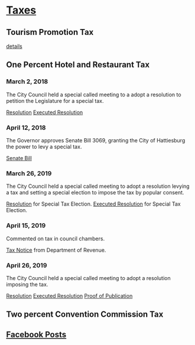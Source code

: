 # [Taxes](#taxes)

## Tourism Promotion Tax

[details](#taxes/pages/taxes/tourism-tax)


## One Percent Hotel and Restaurant Tax

### March 2, 2018

The City Council held a special called meeting to a adopt a 
resolution to petition the Legislature for a special tax.

[Resolution](https://hattiesburg.legistar.com/View.ashx?M=F&ID=5843712&GUID=630ABBDD-F682-45DC-AC3B-51C4305785B7)
[Executed Resolution](https://hattiesburg.legistar.com/View.ashx?M=F&ID=5844398&GUID=1E3B176C-27A3-4563-AB84-A60F9F4554A6)


### April 12, 2018

The Governor approves Senate Bill 3069, granting the City of 
Hattiesburg the power to levy a special tax.

[Senate Bill](http://billstatus.ls.state.ms.us/documents/2018/pdf/SB/3000-3099/SB3069SG.pdf)


### March 26, 2019

The City Council held a special called meeting to adopt a resolution 
levying a tax and setting a special election to impose the tax by 
popular consent.

[Resolution](https://hattiesburg.legistar.com/View.ashx?M=F&ID=7119281&GUID=95C5F741-C875-4293-9148-7832E1A5CEC6) for Special Tax Election.
[Executed Resolution](https://hattiesburg.legistar.com/View.ashx?M=F&ID=7168654&GUID=6C3C47D3-2B65-413F-8835-AA4F3B4E4EC8) for Special Tax Election.

### April 15, 2019

Commented on tax in council chambers.


[Tax Notice](https://www.dor.ms.gov/Notices/72-19-04%20Hattiesburg%20Tourism%20Tax.pdf?fbclid=IwAR1AMsIp8zvqntUfqA2Vj1KSNLkWW-srj2a0brz60OM1tluWXU38pDcQnZg) from Department of Revenue.

### April 26, 2019

The City Council held a special called meeting to adopt a resolution 
imposing the tax.

[Resolution](https://hattiesburg.legistar.com/View.ashx?M=F&ID=7187245&GUID=8D243B2A-662A-4E3B-9334-819074D4D40C)
[Executed Resolution](https://hattiesburg.legistar.com/View.ashx?M=F&ID=7190176&GUID=9A9A081A-2AC2-492F-9975-24933533AA21)
[Proof of Publication](https://hattiesburg.legistar.com/View.ashx?M=F&ID=7187246&GUID=614FFD9F-710E-4245-92FA-2BF2DA0CBDA9)


## Two percent Convention Commission Tax

## [Facebook Posts](#taxes/pages/taxes/fbposts/index)
